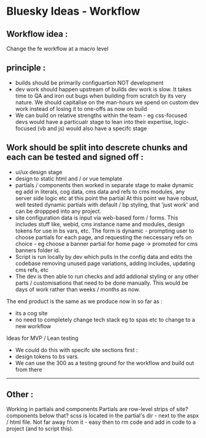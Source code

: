 # Bluesky Ideas - Workflow

## Workflow idea :

Change the fe workflow at a macro level

## principle :
- builds should be primarily configuartion NOT development
- dev work should happen upstream of builds
    dev work is slow. It takes time to QA and iron out bugs when building from scratch by its very nature.
    We should capitalise on the man-hours we spend on custom dev work instead of losing it to one-offs as now on build
- We can build on relative strengths within the team - eg css-focused devs would have a particualr stage to lean into their expertise, logic-focused (vb and js) would also have a specifc stage

## Work should be split into descrete chunks and each can be tested and signed off :
- ui/ux design stage
- design to static html and / or vue template
- partials / components  then worked in separate stage to make dynamic
    eg add in literals, cog data, cms data and refs to cms modules, any server side logic etc
at this point the partial
    At this point we have robust, well tested dynamic partials with default / bp styling, that 'just work' and can be droppped into any project.
- site configuration data is input via web-based form / forms.
    This includes stuff like, webid, cms instance name and modules, design tokens for use in bs vars, etc.
    The form is dynamic - prompting user to choose partials for each page, and requesting the neccessary refs on choice - eg choose a banner partial for home page -> promoted for cms banners folder id.
- Script is run locally by dev which pulls in the config data and edits the codebase removing unused page variations, adding includes, updating cms refs, etc
- The dev is then able to run checks and add addional styling or any other parts / customisations that need to be done manually. This would be days of work rather than weeks / months as now.

The end product is the same as we produce now in so far as :
- its a cog site
- no need to completely change tech stack eg to spas etc to change to a new workflow

Ideas for MVP / Lean testing
- We could do this with specifc site sections first :
- design tokens to bs vars.
- We can use the 300 as a testing ground for the workflow and build out from there

-----

## Other :
Working in partials and components
Partials are row-level strips of site?
components below that?
scss is located in the partial's dir - next to the aspx / html file. Not far away from it - easy then to rm code and add in code to a project (and to script this).